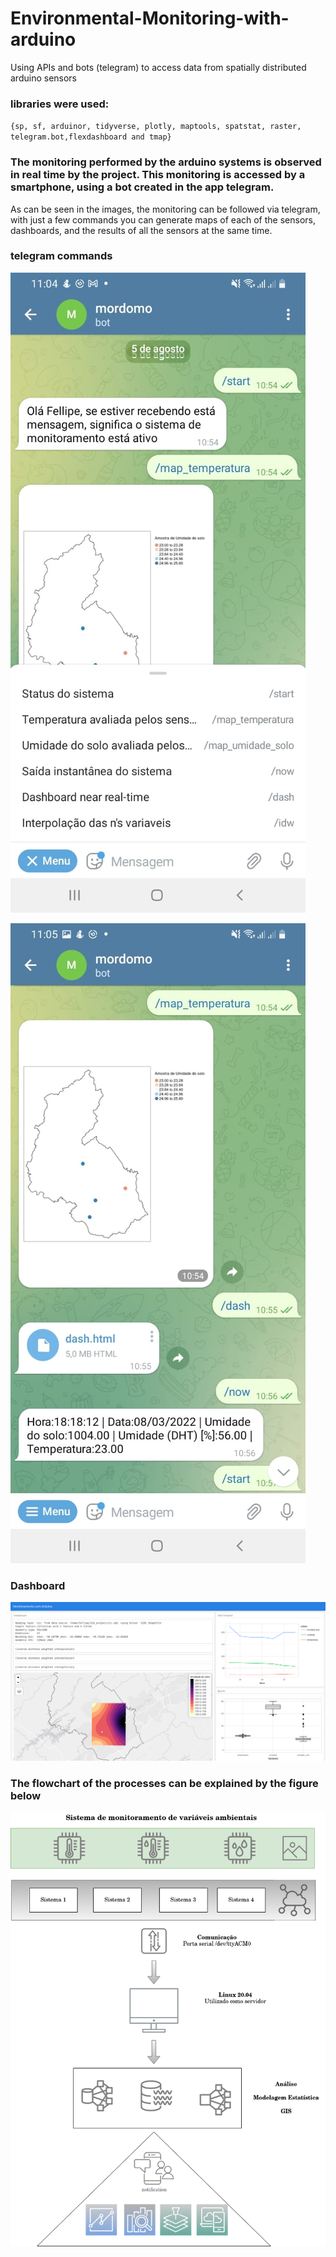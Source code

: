 # Environmental-Monitoring-with-arduino
Using APIs and bots (telegram) to access data from spatially distributed arduino sensors

### libraries were used:
`{sp, sf, arduinor, tidyverse, plotly, maptools, spatstat, raster, telegram.bot,flexdashboard and tmap}`



### The monitoring performed by the arduino systems is observed in real time by the project. This monitoring is accessed by a smartphone, using a bot created in the app telegram.  

As can be seen in the images, the monitoring can be followed via telegram, with just a few commands you can generate maps of each of the sensors, dashboards, and the results of all the sensors at the same time.

### telegram commands
![alt text1](/img/telegram0.jpeg)

![alt text1](/img/telegram1.jpeg)

### Dashboard 
![alt text1](/img/dash.png)


### The flowchart of the processes can be explained by the figure below
![alt text](/img/flowchart.png)